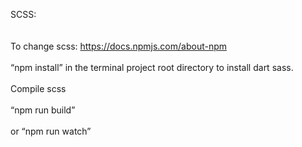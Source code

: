 SCSS:
<br>
<br>
<br>
To change scss: https://docs.npmjs.com/about-npm 
<br>
<br>
“npm install” in the terminal project root directory to install dart sass.
<br>
<br>
Compile scss
<br>
<br>
“npm run build”
<br>
<br>
or “npm run watch”
